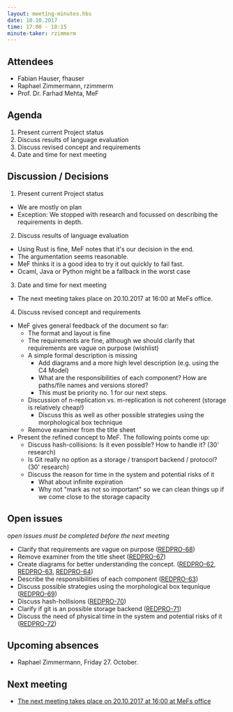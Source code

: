 ```yaml
---
layout: meeting-minutes.hbs
date: 10.10.2017
time: 17:00 - 18:15
minute-taker: rzimmerm
---
```


## Attendees

- Fabian Hauser, fhauser
- Raphael Zimmermann, rzimmerm
- Prof. Dr. Farhad Mehta, MeF

## Agenda

1. Present current Project status
2. Discuss results of language evaluation
4. Discuss revised concept and requirements
3. Date and time for next meeting


## Discussion / Decisions

1. Present current Project status
  - We are mostly on plan
  - Exception: We stopped with research and focussed on describing the requirements in depth.
2. Discuss results of language evaluation
  - Using Rust is fine, MeF notes that it's our decision in the end.
  - The argumentation seems reasonable.
  - MeF thinks it is a good idea to try it out quickly to fail fast.
  - Ocaml, Java or Python might be a fallback in the worst case
3. Date and time for next meeting
  - The next meeting takes place on 20.10.2017 at 16:00 at MeFs office.
4. Discuss revised concept and requirements
  - MeF gives general feedback of the document so far:
      - The format and layout is fine
      - The requirements are fine, although we should clarify that requirements are vague on purpose (wishlist)
      - A simple formal description is missing
        - Add diagrams and a more high level description (e.g. using the C4 Model)
        - What are the responsibilities of each component? How are paths/file names and versions stored?
        - This must be priority no. 1 for our next steps.
      - Discussion of n-replication vs. m-replication is not coherent (storage is relatively cheap!)
        - Discuss this as well as other possible strategies using the morphological box technique
      - Remove examiner from the title sheet
  - Present the refined concept to MeF. The following points come up:
      - Discuss hash-collisions: Is it even possible? How to handle it? (30' research)
      - Is Git really no option as a storage / transport backend / protocol? (30' research)
      - Discuss the reason for time in the system and potential risks of it
        - What about infinite expiration
        - Why not "mark as not so important" so we can clean things up if we come close to the storage capacity

## Open issues

_open issues must be completed before the next meeting_

- Clarify that requirements are vague on purpose ([REDPRO-68](https://project.redbackup.org/browse/REDPRO-68))
- Remove examiner from the title sheet ([REDPRO-67](https://project.redbackup.org/browse/REDPRO-67))
- Create diagrams for better understanding the concept. ([REDPRO-62](https://project.redbackup.org/browse/REDPRO-62), [REDPRO-63](https://project.redbackup.org/browse/REDPRO-63), [REDPRO-64](https://project.redbackup.org/browse/REDPRO-64))
- Describe the responsibilities of each component ([REDPRO-63](https://project.redbackup.org/browse/REDPRO-63))
- Discuss possible strategies using the morphological box tequnique ([REDPRO-69](https://project.redbackup.org/browse/REDPRO-69))
- Discuss hash-hollisions ([REDPRO-70](https://project.redbackup.org/browse/REDPRO-70))
- Clarify if git is an possible storage backend ([REDPRO-71](https://project.redbackup.org/browse/REDPRO-71))
- Discuss the need of physical time in the system and potential risks of it ([REDPRO-72](https://project.redbackup.org/browse/REDPRO-72))

## Upcoming absences

- Raphael Zimmermann, Friday 27. October.

## Next meeting

- [The next meeting takes place on 20.10.2017 at 16:00 at MeFs office](../2017-10-20-weekly-meeting)
